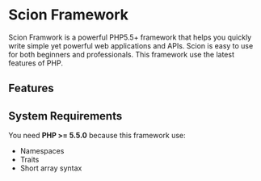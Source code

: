 # Scion Framework

Scion Framwork is a powerful PHP5.5+ framework that helps you quickly write simple yet powerful web applications and APIs.
Scion is easy to use for both beginners and professionals. This framework use the latest features of PHP.

## Features

## System Requirements
You need **PHP >= 5.5.0** because this framework use:
* Namespaces
* Traits
* Short array syntax